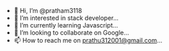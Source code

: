 - 👋 Hi, I’m @pratham3118
- 👀 I’m interested in stack developer...
- 🌱 I’m currently learning Javascript...
- 💞️ I’m looking to collaborate on Google...
- 📫 How to reach me on prathu312001@gmail.com...

<!---
pratham3118/pratham3118 is a ✨ special ✨ repository because its `README.md` (this file) appears on your GitHub profile.
You can click the Preview link to take a look at your changes.
--->
